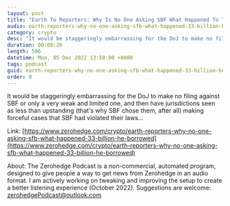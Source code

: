 ```yaml
---
layout: post
title: "Earth To Reporters: Why Is No One Asking SBF What Happened To The $3.3 Billion He Borrowed?"
audio: earth-reporters-why-no-one-asking-sfb-what-happened-33-billion-he-borrowed-0
category: crypto
desc: "It would be staggeringly embarrassing for the DoJ to make no filing against SBF or only a very weak and limited one, and then have jurisdictions seen as less than upstanding (that's why SBF chose them, after all) making forceful cases that SBF had violated their laws..."
duration: 00:08:26
length: 506
datetime: Mon, 05 Dec 2022 13:50:00 +0000
tags: podcast
guid: earth-reporters-why-no-one-asking-sfb-what-happened-33-billion-he-borrowed-0
order: 0
---
```

It would be staggeringly embarrassing for the DoJ to make no filing against SBF or only a very weak and limited one, and then have jurisdictions seen as less than upstanding (that's why SBF chose them, after all) making forceful cases that SBF had violated their laws...

Link: [https://www.zerohedge.com/crypto/earth-reporters-why-no-one-asking-sfb-what-happened-33-billion-he-borrowed](https://www.zerohedge.com/crypto/earth-reporters-why-no-one-asking-sfb-what-happened-33-billion-he-borrowed)

About: The Zerohedge Podcast is a non-commercial, automated program, designed to give people a way to get news from Zerohedge in an audio format.  I am actively working on tweaking and improving the setup to create a better listening experience (October 2022).  Suggestions are welcome: [zerohedgePodcast@outlook.com](mailto:zerohedgePodcast@outlook.com)